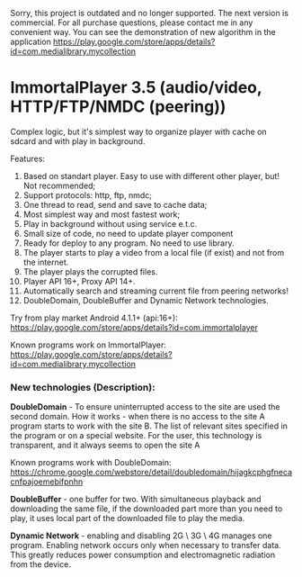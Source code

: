 Sorry, this project is outdated and no longer supported. The next version is commercial. For all purchase questions, please contact me in any convenient way. You can see the demonstration of new algorithm in the application https://play.google.com/store/apps/details?id=com.medialibrary.mycollection

ImmortalPlayer 3.5 (audio/video, HTTP/FTP/NMDC (peering))
==============

Complex logic, but it's simplest way to organize player with cache on sdcard and with play in background.

Features:

1. Based on standart player. Easy to use with different other player, but! Not recommended;
2. Support protocols: http, ftp, nmdc;
3. One thread to read, send and save to cache data;
4. Most simplest way and most fastest work;
5. Play in background without using service e.t.c.
6. Small size of code, no need to update player component
7. Ready for deploy to any program. No need to use library.
8. The player starts to play a video from a local file (if exist) and not from the internet.
9. The player plays the corrupted files.
10. Player API 16+, Proxy API 14+.
11. Automatically search and streaming current file from peering networks!
12. DoubleDomain, DoubleBuffer and Dynamic Network technologies.

Try from play market Android 4.1.1+ (api:16+): https://play.google.com/store/apps/details?id=com.immortalplayer

Known programs work on ImmortalPlayer:
https://play.google.com/store/apps/details?id=com.medialibrary.mycollection

<h3>New technologies (Description):</h3>

<b>DoubleDomain</b> - To ensure uninterrupted access to the site are used the second domain. 
How it works - when there is no access to the site A program starts to work with the site B. The list of relevant sites specified in the program or on a special website. For the user, this technology is transparent, and it always seems to open the site A

Known programs work with DoubleDomain:
https://chrome.google.com/webstore/detail/doubledomain/hijagkcphgfnecacnfpajoemebifpnhn

<b>DoubleBuffer</b> - one buffer for two. With simultaneous playback and downloading the same file, if the downloaded part more than you need to play, it uses local part of the downloaded file to play the media.

<b>Dynamic Network</b> - enabling and disabling 2G \ 3G \ 4G manages one program. Enabling network occurs only when necessary to transfer data. This greatly reduces power consumption and electromagnetic radiation from the device.
